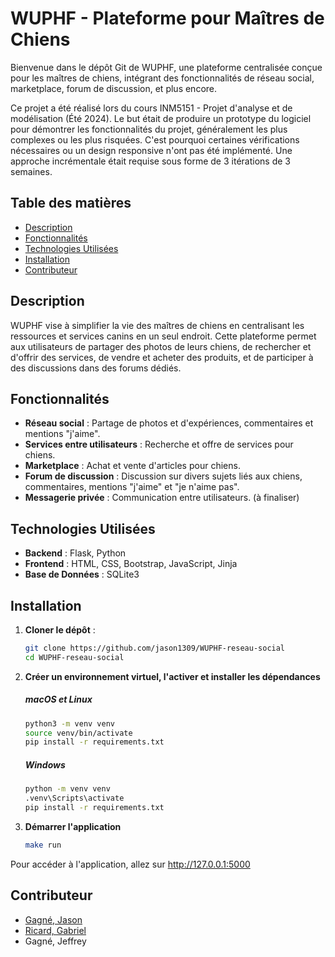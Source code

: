 # WUPHF - Plateforme pour Maîtres de Chiens
Bienvenue dans le dépôt Git de WUPHF, une plateforme centralisée conçue pour les maîtres de chiens, intégrant des fonctionnalités de réseau social, marketplace, forum de discussion, et plus encore.

Ce projet a été réalisé lors du cours INM5151 - Projet d'analyse et de modélisation (Été 2024). Le but était de produire un prototype du logiciel pour démontrer les fonctionnalités du projet, généralement les plus complexes ou les plus risquées. C'est pourquoi certaines vérifications nécessaires ou un design responsive n'ont pas été implémenté. Une approche incrémentale était requise sous forme de 3 itérations de 3 semaines.

## Table des matières
- [Description](#description)
- [Fonctionnalités](#fonctionnalités)
- [Technologies Utilisées](#technologies-utilisées)
- [Installation](#installation)
- [Contributeur](#contributeur)

## Description
WUPHF vise à simplifier la vie des maîtres de chiens en centralisant les ressources et services canins en un seul endroit. Cette plateforme permet aux utilisateurs de partager des photos de leurs chiens, de rechercher et d'offrir des services, de vendre et acheter des produits, et de participer à des discussions dans des forums dédiés.

## Fonctionnalités
- **Réseau social** : Partage de photos et d'expériences, commentaires et mentions "j'aime".
- **Services entre utilisateurs** : Recherche et offre de services pour chiens.
- **Marketplace** : Achat et vente d'articles pour chiens.
- **Forum de discussion** : Discussion sur divers sujets liés aux chiens, commentaires, mentions "j'aime" et "je n'aime pas".
- **Messagerie privée** : Communication entre utilisateurs. (à finaliser)

## Technologies Utilisées
- **Backend** : Flask, Python
- **Frontend** : HTML, CSS, Bootstrap, JavaScript, Jinja
- **Base de Données** : SQLite3

## Installation

1. **Cloner le dépôt** :
   ```bash
   git clone https://github.com/jason1309/WUPHF-reseau-social
   cd WUPHF-reseau-social
   ```

2. **Créer un environnement virtuel, l'activer et installer les dépendances**
   ##### macOS et Linux
    ```bash
    python3 -m venv venv
    source venv/bin/activate
    pip install -r requirements.txt
    ```
   ##### Windows
   ```bash
   python -m venv venv
   .venv\Scripts\activate
   pip install -r requirements.txt
   ```
3. **Démarrer l'application**
    ```bash
    make run
    ```

Pour accéder à l'application, allez sur http://127.0.0.1:5000

## Contributeur
- [Gagné, Jason](https://www.linkedin.com/in/jason-gagn%C3%A9-839032246/)
- [Ricard, Gabriel](https://www.linkedin.com/in/gabriel-ricard-17a4a1206/)
- Gagné, Jeffrey

